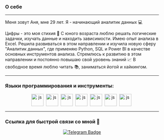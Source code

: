 

<!--
**RuposovaAnna/RuposovaAnna** is a ✨ _special_ ✨ repository because its `README.md` (this file) appears on your GitHub profile.

Here are some ideas to get you started:

- 🔭 I’m currently working on ...
- 🌱 I’m currently learning ...
- 👯 I’m looking to collaborate on ...
- 🤔 I’m looking for help with ...
- 💬 Ask me about ...
- 📫 How to reach me: ...
- 😄 Pronouns: ...
- ⚡ Fun fact: ...
-->
### O себе
---
Меня зовут Аня, мне 29 лет. Я - начинающий аналитик данных 💻

Цифры - это моя стихия 🌊 
С юного возраста люблю решать логические задачки, изучать данные и находить зависимости.
Имею опыт анализа в Excel. Решила развиваться в этом направлении и изучила новую
сферу "Аналитик данных", где применяю Python, SQL и Power BI  в качестве основных
инструментов анализа. Стремлюсь к развитию в этом направлении и постоянно повышаю
свой уровень знаний 📈
В свободное время люблю читать 📚, заниматься йогой  и хайкингом. 

---
### Языки программирования и инструменты: 
<div align="center">
<img src="https://cdn.jsdelivr.net/gh/devicons/devicon@latest/icons/postgresql/postgresql-plain-wordmark.svg" 
title="js" width="40" height= "40"/>&nbsp;
<img src="https://cdn.jsdelivr.net/gh/devicons/devicon@latest/icons/dbeaver/dbeaver-original.svg" 
title="js" width="40" height= "40"/>&nbsp;
<img src="https://cdn.jsdelivr.net/gh/devicons/devicon@latest/icons/python/python-original-wordmark.svg" 
title="js" width="40" height= "40"/>&nbsp; 
<img src="https://cdn.jsdelivr.net/gh/devicons/devicon@latest/icons/jupyter/jupyter-original-wordmark.svg"
title="js" width="40" height= "40"/>&nbsp;
<img src="https://cdn.jsdelivr.net/gh/devicons/devicon@latest/icons/pandas/pandas-line-wordmark.svg" 
title="js" width="40" height= "40"/>&nbsp;
<img src="https://cdn.jsdelivr.net/gh/devicons/devicon@latest/icons/numpy/numpy-plain-wordmark.svg" 
title="js" width="40" height= "40"/>&nbsp;
<img src="https://cdn.jsdelivr.net/gh/devicons/devicon@latest/icons/matplotlib/matplotlib-plain-wordmark.svg"
title="js" width="40" height= "40"/>&nbsp; 
</div>

---
### Ссылка для быстрой связи со мной 📱
<div id="badges" align="center">
  <a href="https://t.me/Anna_Rup">
    <img src="https://img.shields.io/badge/Telegram-blue?style=for-the-badge&logo=Telegram&logoColor=white" alt="Telegram Badge"/>
  </a>
</div>
          
          
          

            
